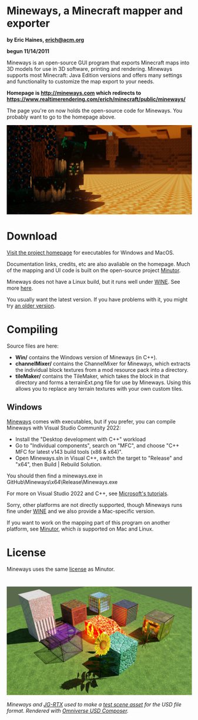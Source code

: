 # Mineways, a Minecraft mapper and exporter
**by Eric Haines, erich@acm.org**

**begun 11/14/2011**

Mineways is an open-source GUI program that exports Minecraft maps into 3D models for use in 3D software, printing and rendering. Mineways supports most Minecraft: Java Edition versions and offers many settings and functionality to customize the map export to your needs.

**Homepage is http://mineways.com which redirects to https://www.realtimerendering.com/erich/minecraft/public/mineways/**

The page you're on now holds the open-source code for Mineways. You probably want to go to the homepage above.

![Simple example export rendered by spacebanana420](banner.jpg "Simple example export by spacebanana420")

# Download

[Visit the project homepage](https://www.realtimerendering.com/erich/minecraft/public/mineways/) for executables for Windows and MacOS.

Documentation links, credits, etc are also avaliable on the homepage.
Much of the mapping and UI code is built on the open-source project [Minutor](http://seancode.com/minutor/).

Mineways does not have a Linux build, but it runs well under [WINE](http://www.winehq.org/). See more [here](https://www.realtimerendering.com/erich/minecraft/public/mineways/downloads.html#linuxPlatformHelp).

You usually want the latest version. If you have problems with it, you might try [an older version](https://www.realtimerendering.com/erich/minecraft/public/mineways/mineways.html#versions).

# Compiling

Source files are here:

* **Win/** contains the Windows version of Mineways (in C++).
* **channelMixer/** contains the ChannelMixer for Mineways, which extracts the individual block textures from a mod resource pack into a directory.
* **tileMaker/** contains the TileMaker, which takes the block in that directory and forms a terrainExt.png file for use by Mineways. Using this allows you to replace any terrain textures with your own custom tiles.

## Windows
[Mineways](https://www.realtimerendering.com/erich/minecraft/public/mineways/) comes with executables, but if you prefer, you can compile Mineways with Visual Studio Community 2022:
- Install the "Desktop development with C++" workload
- Go to "Individual components", search on "MFC", and choose "C++ MFC for latest v143 build tools (x86 & x64)".
- Open Mineways.sln in Visual C++, switch the target to "Release" and "x64", then Build | Rebuild Solution.

You should then find a mineways.exe in GitHub\Mineways\x64\Release\Mineways.exe

For more on Visual Studio 2022 and C++, see [Microsoft's tutorials](https://learn.microsoft.com/en-us/cpp/get-started/?view=msvc-170).

Sorry, other platforms are not directly supported, though Mineways runs fine under [WINE](http://www.winehq.org/) and we also provide a Mac-specific version.

If you want to work on the mapping part of this program on another platform, see [Minutor](http://seancode.com/minutor/), which *is* supported on Mac and Linux.

# License

Mineways uses the same [license](license.txt) as Minutor.

#

![McUsd: JG-RTX textures, rendered in Omniverse USD Composer](ov_accurate.jpg "McUsd: JG-RTX textures, rendered with Omniverse USD Composer")

_Mineways and [JG-RTX](https://github.com/jasonjgardner/jg-rtx) used to make a [test scene asset](https://github.com/usd-wg/assets) for the USD file format. Rendered with [Omniverse USD Composer](https://www.nvidia.com/en-us/omniverse/apps/create/)._
